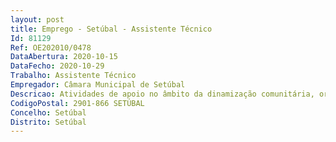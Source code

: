 ```yaml
--- 
layout: post
title: Emprego - Setúbal - Assistente Técnico
Id: 81129
Ref: OE202010/0478
DataAbertura: 2020-10-15
DataFecho: 2020-10-29
Trabalho: Assistente Técnico
Empregador: Câmara Municipal de Setúbal
Descricao: Atividades de apoio no âmbito da dinamização comunitária, organização de ações culturais, investigação e documentação. Mais especificamente poderá colaborar com as coletividades culturais e recreativas, com grupos de teatros, nomeadamente ao nível da encenação, confeção de cenários e figurinos  proceder à recolha, levantamento, inventariação de diversas fontes culturais, promover a organização de exposições e apoiar na elaboração de suportes documentais  Promover, organizar e gerir iniciativas junto do associativismo juvenil.
CodigoPostal: 2901-866 SETÚBAL
Concelho: Setúbal
Distrito: Setúbal
--- 
```

